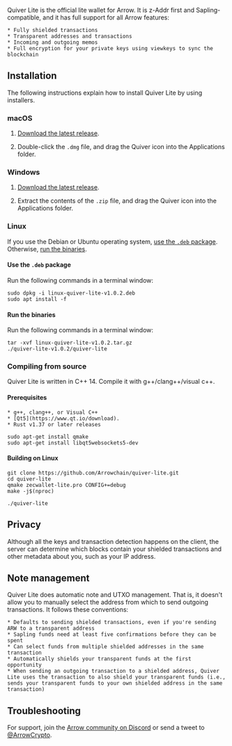 Quiver Lite is the official lite wallet for Arrow. It is z-Addr first and Sapling-compatible, and it has full support for all Arrow features:

	* Fully shielded transactions
	* Transparent addresses and transactions
	* Incoming and outgoing memos
	* Full encryption for your private keys using viewkeys to sync the blockchain

## Installation

The following instructions explain how to install Quiver Lite by using installers.

### macOS

1. [Download the latest release](https://github.com/Arrowchain/quiver-lite/releases).

1. Double-click the `.dmg` file, and drag the Quiver icon into the Applications folder.

### Windows

1. [Download the latest release](https://github.com/Arrowchain/quiver-lite/releases).

1. Extract the contents of the `.zip` file, and drag the Quiver icon into the Applications folder.

### Linux

If you use the Debian or Ubuntu operating system, [use the `.deb` package](#use-the-deb-package). Otherwise, [run the binaries](#run-the-binaries).

#### Use the `.deb` package

Run the following commands in a terminal window:

```
sudo dpkg -i linux-quiver-lite-v1.0.2.deb
sudo apt install -f
```

#### Run the binaries

Run the following commands in a terminal window:

```
tar -xvf linux-quiver-lite-v1.0.2.tar.gz
./quiver-lite-v1.0.2/quiver-lite
```

### Compiling from source

Quiver Lite is written in C++ 14. Compile it with g++/clang++/visual c++. 

#### Prerequisites

	* g++, clang++, or Visual C++
	* [Qt5](https://www.qt.io/download).
	* Rust v1.37 or later releases
	
```shell
sudo apt-get install qmake
sudo apt-get install libqt5websockets5-dev
```

#### Building on Linux

```
git clone https://github.com/Arrowchain/quiver-lite.git
cd quiver-lite
qmake zecwallet-lite.pro CONFIG+=debug
make -j$(nproc)

./quiver-lite
```

## Privacy

Although all the keys and transaction detection happens on the client, the server can determine which blocks contain your shielded transactions and other metadata about you, such as your IP address.

## Note management

Quiver Lite does automatic note and UTXO management. That is, it doesn't allow you to manually select the address from which to send outgoing transactions. It follows these conventions:

	* Defaults to sending shielded transactions, even if you're sending ARW to a transparent address
	* Sapling funds need at least five confirmations before they can be spent
	* Can select funds from multiple shielded addresses in the same transaction
	* Automatically shields your transparent funds at the first opportunity
    * When sending an outgoing transaction to a shielded address, Quiver Lite uses the transaction to also shield your transparent funds (i.e., sends your transparent funds to your own shielded address in the same transaction)

## Troubleshooting

For support, join the [Arrow community on Discord](https://discord.gg/RdcrR9P) or send a tweet to [@ArrowCrypto](http://www.twitter.com/arrowcrypto).
